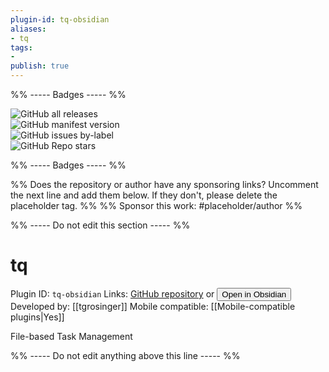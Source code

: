 ```yaml
---
plugin-id: tq-obsidian
aliases:
- tq
tags: 
- 
publish: true
---
```


%% ----- Badges ----- %%

![GitHub all releases](https://img.shields.io/github/downloads/tgrosinger/tq-obsidian/total?color=573E7A&logo=github&style=for-the-badge)   
![GitHub manifest version](https://img.shields.io/github/manifest-json/v/tgrosinger/tq-obsidian?color=573E7A&logo=github&style=for-the-badge)   
![GitHub issues by-label](https://img.shields.io/github/issues/tgrosinger/tq-obsidian/help%20wanted?color=573E7A&logo=github&style=for-the-badge)   
![GitHub Repo stars](https://img.shields.io/github/stars/tgrosinger/tq-obsidian?color=573E7A&logo=github&style=for-the-badge)

%% ----- Badges ----- %%

%% Does the repository or author have any sponsoring links? Uncomment the next line and add them below. If they don't, please delete the placeholder tag. %%
%% Sponsor this work: #placeholder/author %%

%% ----- Do not edit this section ----- %%

# tq

Plugin ID: `tq-obsidian`
Links: [GitHub repository](https://github.com/tgrosinger/tq-obsidian) or [<button id=HH>Open in Obsidian</button>](obsidian://goto-plugin?id=tq-obsidian)
Developed by: [[tgrosinger]]
Mobile compatible: [[Mobile-compatible plugins|Yes]]

File-based Task Management

%% ----- Do not edit anything above this line ----- %% 

